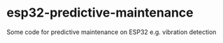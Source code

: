 # esp32-predictive-maintenance
Some code for predictive maintenance on ESP32 e.g. vibration detection
